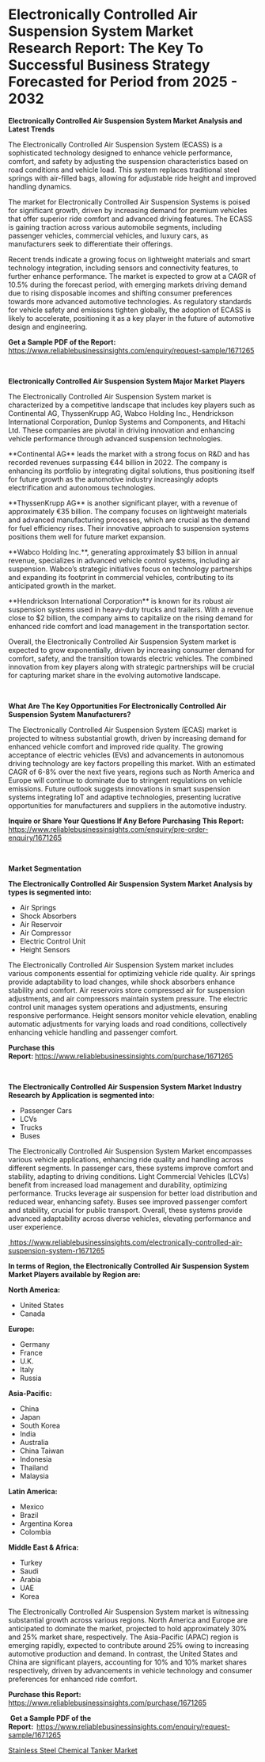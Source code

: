 <p><h1>Electronically Controlled Air Suspension System Market Research Report: The Key To Successful Business Strategy Forecasted for Period from 2025 - 2032</h1></p><p><strong>Electronically Controlled Air Suspension System Market Analysis and Latest Trends</strong></p>
<p><p>The Electronically Controlled Air Suspension System (ECASS) is a sophisticated technology designed to enhance vehicle performance, comfort, and safety by adjusting the suspension characteristics based on road conditions and vehicle load. This system replaces traditional steel springs with air-filled bags, allowing for adjustable ride height and improved handling dynamics. </p><p>The market for Electronically Controlled Air Suspension Systems is poised for significant growth, driven by increasing demand for premium vehicles that offer superior ride comfort and advanced driving features. The ECASS is gaining traction across various automobile segments, including passenger vehicles, commercial vehicles, and luxury cars, as manufacturers seek to differentiate their offerings. </p><p>Recent trends indicate a growing focus on lightweight materials and smart technology integration, including sensors and connectivity features, to further enhance performance. The market is expected to grow at a CAGR of 10.5% during the forecast period, with emerging markets driving demand due to rising disposable incomes and shifting consumer preferences towards more advanced automotive technologies. As regulatory standards for vehicle safety and emissions tighten globally, the adoption of ECASS is likely to accelerate, positioning it as a key player in the future of automotive design and engineering.</p></p>
<p><strong>Get a Sample PDF of the Report:&nbsp;</strong> <a href="https://www.reliablebusinessinsights.com/enquiry/request-sample/1671265?utm_campaign=2121&utm_medium=2&utm_source=Github&utm_content=ia&utm_term=17022025&utm_id=electronically-controlled-air-suspension-system">https://www.reliablebusinessinsights.com/enquiry/request-sample/1671265</a></p>
<p>&nbsp;</p>
<p><strong>Electronically Controlled Air Suspension System Major Market Players</strong></p>
<p><p>The Electronically Controlled Air Suspension System market is characterized by a competitive landscape that includes key players such as Continental AG, ThyssenKrupp AG, Wabco Holding Inc., Hendrickson International Corporation, Dunlop Systems and Components, and Hitachi Ltd. These companies are pivotal in driving innovation and enhancing vehicle performance through advanced suspension technologies.</p><p>**Continental AG** leads the market with a strong focus on R&D and has recorded revenues surpassing €44 billion in 2022. The company is enhancing its portfolio by integrating digital solutions, thus positioning itself for future growth as the automotive industry increasingly adopts electrification and autonomous technologies.</p><p>**ThyssenKrupp AG** is another significant player, with a revenue of approximately €35 billion. The company focuses on lightweight materials and advanced manufacturing processes, which are crucial as the demand for fuel efficiency rises. Their innovative approach to suspension systems positions them well for future market expansion.</p><p>**Wabco Holding Inc.**, generating approximately $3 billion in annual revenue, specializes in advanced vehicle control systems, including air suspension. Wabco’s strategic initiatives focus on technology partnerships and expanding its footprint in commercial vehicles, contributing to its anticipated growth in the market.</p><p>**Hendrickson International Corporation** is known for its robust air suspension systems used in heavy-duty trucks and trailers. With a revenue close to $2 billion, the company aims to capitalize on the rising demand for enhanced ride comfort and load management in the transportation sector.</p><p>Overall, the Electronically Controlled Air Suspension System market is expected to grow exponentially, driven by increasing consumer demand for comfort, safety, and the transition towards electric vehicles. The combined innovation from key players along with strategic partnerships will be crucial for capturing market share in the evolving automotive landscape.</p></p>
<p>&nbsp;</p>
<p><strong>What Are The Key Opportunities For Electronically Controlled Air Suspension System Manufacturers?</strong></p>
<p><p>The Electronically Controlled Air Suspension System (ECAS) market is projected to witness substantial growth, driven by increasing demand for enhanced vehicle comfort and improved ride quality. The growing acceptance of electric vehicles (EVs) and advancements in autonomous driving technology are key factors propelling this market. With an estimated CAGR of 6-8% over the next five years, regions such as North America and Europe will continue to dominate due to stringent regulations on vehicle emissions. Future outlook suggests innovations in smart suspension systems integrating IoT and adaptive technologies, presenting lucrative opportunities for manufacturers and suppliers in the automotive industry.</p></p>
<p><strong>Inquire or Share Your Questions If Any Before Purchasing This Report:</strong> <a href="https://www.reliablebusinessinsights.com/enquiry/pre-order-enquiry/1671265?utm_campaign=2121&utm_medium=2&utm_source=Github&utm_content=ia&utm_term=17022025&utm_id=electronically-controlled-air-suspension-system">https://www.reliablebusinessinsights.com/enquiry/pre-order-enquiry/1671265</a></p>
<p>&nbsp;</p>
<p><strong>Market Segmentation</strong></p>
<p><strong>The Electronically Controlled Air Suspension System Market Analysis by types is segmented into:</strong></p>
<p><ul><li>Air Springs</li><li>Shock Absorbers</li><li>Air Reservoir</li><li>Air Compressor</li><li>Electric Control Unit</li><li>Height Sensors</li></ul></p>
<p><p>The Electronically Controlled Air Suspension System market includes various components essential for optimizing vehicle ride quality. Air springs provide adaptability to load changes, while shock absorbers enhance stability and comfort. Air reservoirs store compressed air for suspension adjustments, and air compressors maintain system pressure. The electric control unit manages system operations and adjustments, ensuring responsive performance. Height sensors monitor vehicle elevation, enabling automatic adjustments for varying loads and road conditions, collectively enhancing vehicle handling and passenger comfort.</p></p>
<p><strong>Purchase this Report:&nbsp;</strong><a href="https://www.reliablebusinessinsights.com/purchase/1671265?utm_campaign=2121&utm_medium=2&utm_source=Github&utm_content=ia&utm_term=17022025&utm_id=electronically-controlled-air-suspension-system">https://www.reliablebusinessinsights.com/purchase/1671265</a></p>
<p>&nbsp;</p>
<p><strong>The Electronically Controlled Air Suspension System Market Industry Research by Application is segmented into:</strong></p>
<p><ul><li>Passenger Cars</li><li>LCVs</li><li>Trucks</li><li>Buses</li></ul></p>
<p><p>The Electronically Controlled Air Suspension System Market encompasses various vehicle applications, enhancing ride quality and handling across different segments. In passenger cars, these systems improve comfort and stability, adapting to driving conditions. Light Commercial Vehicles (LCVs) benefit from increased load management and durability, optimizing performance. Trucks leverage air suspension for better load distribution and reduced wear, enhancing safety. Buses see improved passenger comfort and stability, crucial for public transport. Overall, these systems provide advanced adaptability across diverse vehicles, elevating performance and user experience.</p></p>
<p><a href="https://www.reliablebusinessinsights.com/electronically-controlled-air-suspension-system-r1671265?utm_campaign=2121&utm_medium=2&utm_source=Github&utm_content=ia&utm_term=17022025&utm_id=electronically-controlled-air-suspension-system">&nbsp;https://www.reliablebusinessinsights.com/electronically-controlled-air-suspension-system-r1671265</a></p>
<p><strong>In terms of Region, the Electronically Controlled Air Suspension System Market Players available by Region are:</strong></p>
<p>
    <p> <strong> North America: </strong>
        <ul>
            <li>United States</li>
            <li>Canada</li>
        </ul>
        </p> 
    <p> <strong> Europe: </strong>
        <ul>
            <li>Germany</li>
            <li>France</li>
            <li>U.K.</li>
            <li>Italy</li>
            <li>Russia</li>
        </ul>
        </p> 
    <p> <strong> Asia-Pacific: </strong>
        <ul>
            <li>China</li>
            <li>Japan</li>
            <li>South Korea</li>
            <li>India</li>
            <li>Australia</li>
            <li>China Taiwan</li>
            <li>Indonesia</li>
            <li>Thailand</li>
            <li>Malaysia</li>
        </ul>
        </p> 
    <p> <strong> Latin America: </strong>
        <ul>
            <li>Mexico</li>
            <li>Brazil</li>
            <li>Argentina Korea</li>
            <li>Colombia</li>
        </ul>
        </p> 
    <p> <strong> Middle East & Africa: </strong>
        <ul>
            <li>Turkey</li>
            <li>Saudi</li>
            <li>Arabia</li>
            <li>UAE</li>
            <li>Korea</li>
        </ul>
    </p>
    </p>
<p><p>The Electronically Controlled Air Suspension System market is witnessing substantial growth across various regions. North America and Europe are anticipated to dominate the market, projected to hold approximately 30% and 25% market share, respectively. The Asia-Pacific (APAC) region is emerging rapidly, expected to contribute around 25% owing to increasing automotive production and demand. In contrast, the United States and China are significant players, accounting for 10% and 10% market shares respectively, driven by advancements in vehicle technology and consumer preferences for enhanced ride comfort.</p></p>
<p><strong>Purchase this Report: </strong><a href="https://www.reliablebusinessinsights.com/purchase/1671265?utm_campaign=2121&utm_medium=2&utm_source=Github&utm_content=ia&utm_term=17022025&utm_id=electronically-controlled-air-suspension-system">https://www.reliablebusinessinsights.com/purchase/1671265</a></p>
<p>&nbsp;<strong>Get a Sample PDF of the Report:&nbsp;&nbsp;</strong><a href="https://www.reliablebusinessinsights.com/enquiry/request-sample/1671265?utm_campaign=2121&utm_medium=2&utm_source=Github&utm_content=ia&utm_term=17022025&utm_id=electronically-controlled-air-suspension-system">https://www.reliablebusinessinsights.com/enquiry/request-sample/1671265</a></p>
<p><strong></strong></p>
<p><p><a href="https://github.com/AshrafKhan865/Market-Research-Report-List-1/blob/main/stainless-steel-chemical-tanker-market.md?utm_campaign=2121&utm_medium=2&utm_source=Github&utm_content=ia&utm_term=17022025&utm_id=electronically-controlled-air-suspension-system">Stainless Steel Chemical Tanker Market</a></p></p>